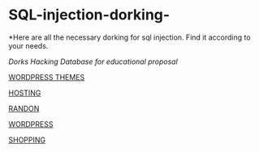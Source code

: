 # SQL-injection-dorking-
*Here are all the necessary dorking for sql injection. Find it according to your needs.

*Dorks Hacking Database for educational proposal*



[WORDPRESS THEMES](https://github.com/CYBER-ARFIN/SQL-injection-dorking-/blob/main/WordpressThemes.txt)

[HOSTING](https://github.com/CYBER-ARFIN/SQL-injection-dorking-/blob/main/hosting.txt)

[RANDON](https://github.com/CYBER-ARFIN/SQL-injection-dorking-/blob/main/randon.txt)

[WORDPRESS](https://github.com/CYBER-ARFIN/SQL-injection-dorking-/blob/main/wordpress.txt)

[SHOPPING](https://github.com/CYBER-ARFIN/SQL-injection-dorking-/blob/main/shopping.txt)

